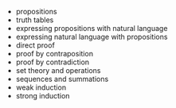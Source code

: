- propositions
- truth tables
- expressing propositions with natural language
- expressing natural language with propositions
- direct proof
- proof by contraposition
- proof by contradiction
- set theory and operations
- sequences and summations 
- weak induction
- strong induction